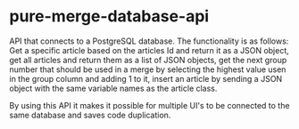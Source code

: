 # pure-merge-database-api
API that connects to a PostgreSQL database. The functionality is as follows: Get a specific article based on the articles Id and return it as a JSON object, get all articles and return them as a list of JSON objects, get the next group number that should be used in a merge by selecting the highest value usen in the group column and adding 1 to it, insert an article by sending a JSON object with the same variable names as the article class.

By using this API it makes it possible for multiple UI's to be connected to the same database and saves code duplication. 
